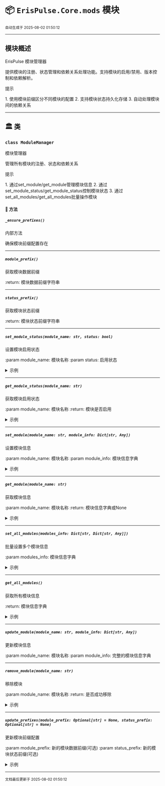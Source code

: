 # 📦 `ErisPulse.Core.mods` 模块

<sup>自动生成于 2025-08-02 01:50:12</sup>

---

## 模块概述


ErisPulse 模块管理器

提供模块的注册、状态管理和依赖关系处理功能。支持模块的启用/禁用、版本控制和依赖解析。

<div class='admonition tip'><p class='admonition-title'>提示</p><p>1. 使用模块前缀区分不同模块的配置
2. 支持模块状态持久化存储
3. 自动处理模块间的依赖关系</p></div>

---

## 🏛️ 类

### `class ModuleManager`

模块管理器

管理所有模块的注册、状态和依赖关系

<div class='admonition tip'><p class='admonition-title'>提示</p><p>1. 通过set_module/get_module管理模块信息
2. 通过set_module_status/get_module_status控制模块状态
3. 通过set_all_modules/get_all_modules批量操作模块</p></div>


#### 🧰 方法

##### `_ensure_prefixes()`

<div class='admonition warning'><p class='admonition-title'>内部方法</p><p></p></div>
确保模块前缀配置存在

---

##### `module_prefix()`

获取模块数据前缀

:return: 模块数据前缀字符串

---

##### `status_prefix()`

获取模块状态前缀

:return: 模块状态前缀字符串

---

##### `set_module_status(module_name: str, status: bool)`

设置模块启用状态

:param module_name: 模块名称
:param status: 启用状态

<details class='example'><summary>示例</summary>

```python
>>> # 启用模块
>>> mods.set_module_status("MyModule", True)
>>> # 禁用模块
>>> mods.set_module_status("MyModule", False)
```
</details>

---

##### `get_module_status(module_name: str)`

获取模块启用状态

:param module_name: 模块名称
:return: 模块是否启用

<details class='example'><summary>示例</summary>

```python
>>> if mods.get_module_status("MyModule"):
>>>     print("模块已启用")
```
</details>

---

##### `set_module(module_name: str, module_info: Dict[str, Any])`

设置模块信息

:param module_name: 模块名称
:param module_info: 模块信息字典

<details class='example'><summary>示例</summary>

```python
>>> mods.set_module("MyModule", {
>>>     "version": "1.0.0",
>>>     "description": "我的模块",
>>> })
```
</details>

---

##### `get_module(module_name: str)`

获取模块信息

:param module_name: 模块名称
:return: 模块信息字典或None

<details class='example'><summary>示例</summary>

```python
>>> module_info = mods.get_module("MyModule")
>>> if module_info:
>>>     print(f"模块版本: {module_info.get('version')}")
```
</details>

---

##### `set_all_modules(modules_info: Dict[str, Dict[str, Any]])`

批量设置多个模块信息

:param modules_info: 模块信息字典

<details class='example'><summary>示例</summary>

```python
>>> mods.set_all_modules({
>>>     "Module1": {"version": "1.0", "status": True},
>>>     "Module2": {"version": "2.0", "status": False}
>>> })
```
</details>

---

##### `get_all_modules()`

获取所有模块信息

:return: 模块信息字典

<details class='example'><summary>示例</summary>

```python
>>> all_modules = mods.get_all_modules()
>>> for name, info in all_modules.items():
>>>     print(f"{name}: {info.get('status')}")
```
</details>

---

##### `update_module(module_name: str, module_info: Dict[str, Any])`

更新模块信息

:param module_name: 模块名称
:param module_info: 完整的模块信息字典

---

##### `remove_module(module_name: str)`

移除模块

:param module_name: 模块名称
:return: 是否成功移除

<details class='example'><summary>示例</summary>

```python
>>> if mods.remove_module("OldModule"):
>>>     print("模块已移除")
```
</details>

---

##### `update_prefixes(module_prefix: Optional[str] = None, status_prefix: Optional[str] = None)`

更新模块前缀配置

:param module_prefix: 新的模块数据前缀(可选)
:param status_prefix: 新的模块状态前缀(可选)

<details class='example'><summary>示例</summary>

```python
>>> # 更新模块前缀
>>> mods.update_prefixes(
>>>     module_prefix="custom.module.data:",
>>>     status_prefix="custom.module.status:"
>>> )
```
</details>

---

<sub>文档最后更新于 2025-08-02 01:50:12</sub>